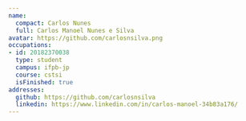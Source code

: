 ```yaml
---
name:
  compact: Carlos Nunes
  full: Carlos Manoel Nunes e Silva
avatar: https://github.com/carlosnsilva.png
occupations:
- id: 20182370038
  type: student
  campus: ifpb-jp
  course: cstsi
  isFinished: true
addresses:
  github: https://github.com/carlosnsilva
  linkedin: https://www.linkedin.com/in/carlos-manoel-34b83a176/
---
```

